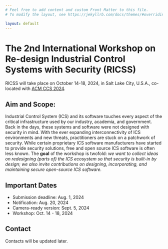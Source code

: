 ```yaml
---
# Feel free to add content and custom Front Matter to this file.
# To modify the layout, see https://jekyllrb.com/docs/themes/#overriding-theme-defaults

layout: default
---
```


<!-- # 2024 📈  Stonk 📈 2024 📈
<br/>
<br/>
<br/>
<br/>
<br/>
<br/>
<br/>
<br/>
<br/>
<br/> -->


# The 2nd International Workshop on Re-design Industrial Control Systems with Security (RICSS)

RICSS will take place on October 14-18, 2024, in Salt Lake City, U.S.A., co-located with [ACM CCS 2024](https://www.sigsac.org/ccs/CCS2024/call-for/call-for-papers.html). 

## Aim and Scope: 

Industrial Control System (ICS) and its software touches every aspect of the critical infrastructure used by our industry, academia, and government. Back in the days, these systems and software were not designed with security in mind. With the ever expanding interconnectivity of ICS environments and new threats, practitioners are stuck on a patchwork of security. While certain proprietary ICS software manufacturers have started to provide security solutions, free and open source ICS software is often less known. The **goal** of the workshop is twofold: *we want to collect ideas on redesigning (parts of) the ICS ecosystem so that security is built-in by design; we also invite contributions on designing, incorporating, and maintaining secure open-source ICS software.*


## Important Dates

- Submission deadline: Aug. 1, 2024 
- Notification: Aug. 20, 2024 
- Camera-ready version: Sept. 5, 2024 
- Workshop: Oct. 14 - 18, 2024

## Contact

Contacts will be updated later.
<!-- Please contact the chairs at [ricss2024@hotcrp.org](mailto:rsun@fiu.edu) -->



